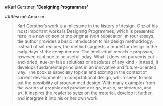 #Karl Gerstner, **'Designing Programmes'**

##Résumé Amazon
> Karl Gerstner’s work is a milestone in the history of design. One of his most important works is Designing Programmes, which is presented here in a new edition of the original 1964 publication. In four essays, the author provides a basic introduction to his design methodology. Instead of set recipes, the method suggests a model for design in the early days of the computer era.
> The intellectual models it proposes, however, continue to be useful today. What it does not purvey is cut-and-dried, true-or-false solutions or absolutes of any kind - instead, it develops fundamental principles in an innovative and future-oriented way. The book is especially topical and exciting in the context of current developments in computational design, which seem to hold out the possibility of programmed design. With many examples from the worlds of graphic and product design, music, architecture, and art, it inspires the reader to seize on the material, develop it further, and integrate it into his or her own work.

